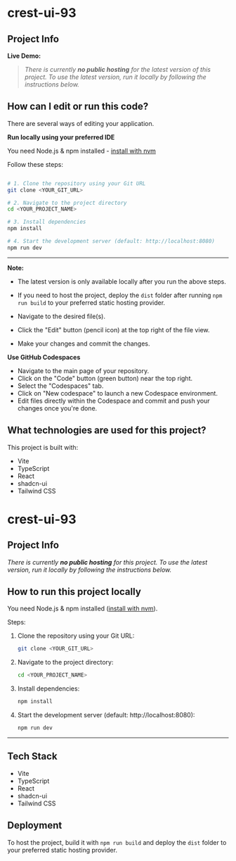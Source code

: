 
# crest-ui-93

## Project Info

**Live Demo:**
> _There is currently **no public hosting** for the latest version of this project. To use the latest version, run it locally by following the instructions below._


## How can I edit or run this code?

There are several ways of editing your application.


**Run locally using your preferred IDE**

You need Node.js & npm installed - [install with nvm](https://github.com/nvm-sh/nvm#installing-and-updating)

Follow these steps:

```sh

# 1. Clone the repository using your Git URL
git clone <YOUR_GIT_URL>

# 2. Navigate to the project directory
cd <YOUR_PROJECT_NAME>

# 3. Install dependencies
npm install

# 4. Start the development server (default: http://localhost:8080)
npm run dev
```


---

**Note:**
- The latest version is only available locally after you run the above steps.
- If you need to host the project, deploy the `dist` folder after running `npm run build` to your preferred static hosting provider.

- Navigate to the desired file(s).
- Click the "Edit" button (pencil icon) at the top right of the file view.
- Make your changes and commit the changes.

**Use GitHub Codespaces**

- Navigate to the main page of your repository.
- Click on the "Code" button (green button) near the top right.
- Select the "Codespaces" tab.
- Click on "New codespace" to launch a new Codespace environment.
- Edit files directly within the Codespace and commit and push your changes once you're done.

## What technologies are used for this project?

This project is built with:

- Vite
- TypeScript
- React
- shadcn-ui
- Tailwind CSS


# crest-ui-93

## Project Info

_There is currently **no public hosting** for this project. To use the latest version, run it locally by following the instructions below._

## How to run this project locally

You need Node.js & npm installed ([install with nvm](https://github.com/nvm-sh/nvm#installing-and-updating)).

Steps:

1. Clone the repository using your Git URL:
	```sh
	git clone <YOUR_GIT_URL>
	```

2. Navigate to the project directory:
	```sh
	cd <YOUR_PROJECT_NAME>
	```

3. Install dependencies:
	```sh
	npm install
	```

4. Start the development server (default: http://localhost:8080):
	```sh
	npm run dev
	```

---

## Tech Stack

- Vite
- TypeScript
- React
- shadcn-ui
- Tailwind CSS

## Deployment

To host the project, build it with `npm run build` and deploy the `dist` folder to your preferred static hosting provider.
